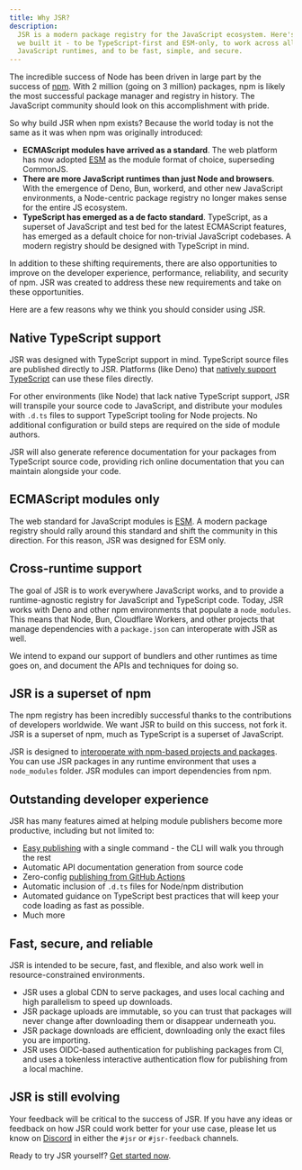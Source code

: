 ```yaml
---
title: Why JSR?
description:
  JSR is a modern package registry for the JavaScript ecosystem. Here's why
  we built it - to be TypeScript-first and ESM-only, to work across all
  JavaScript runtimes, and to be fast, simple, and secure.
---
```


The incredible success of Node has been driven in large part by the success of
[npm](https://www.npmjs.com/). With 2 million (going on 3 million) packages, npm
is likely the most successful package manager and registry in history. The
JavaScript community should look on this accomplishment with pride.

So why build JSR when npm exists? Because the world today is not the same as it
was when npm was originally introduced:

- **ECMAScript modules have arrived as a standard**. The web platform has now
  adopted
  [ESM](https://developer.mozilla.org/en-US/docs/Web/JavaScript/Guide/Modules)
  as the module format of choice, superseding CommonJS.
- **There are more JavaScript runtimes than just Node and browsers**. With the
  emergence of Deno, Bun, workerd, and other new JavaScript environments, a
  Node-centric package registry no longer makes sense for the entire JS
  ecosystem.
- **TypeScript has emerged as a de facto standard**. TypeScript, as a superset
  of JavaScript and test bed for the latest ECMAScript features, has emerged as
  a default choice for non-trivial JavaScript codebases. A modern registry
  should be designed with TypeScript in mind.

In addition to these shifting requirements, there are also opportunities to
improve on the developer experience, performance, reliability, and security of
npm. JSR was created to address these new requirements and take on these
opportunities.

Here are a few reasons why we think you should consider using JSR.

## Native TypeScript support

JSR was designed with TypeScript support in mind. TypeScript source files are
published directly to JSR. Platforms (like Deno) that
[natively support TypeScript](/docs/using-packages#native-jsr-imports) can use
these files directly.

For other environments (like Node) that lack native TypeScript support, JSR will
transpile your source code to JavaScript, and distribute your modules with
`.d.ts` files to support TypeScript tooling for Node projects. No additional
configuration or build steps are required on the side of module authors.

JSR will also generate reference documentation for your packages from TypeScript
source code, providing rich online documentation that you can maintain alongside
your code.

## ECMAScript modules only

The web standard for JavaScript modules is
[ESM](https://developer.mozilla.org/en-US/docs/Web/JavaScript/Guide/Modules). A
modern package registry should rally around this standard and shift the
community in this direction. For this reason, JSR was designed for ESM only.

## Cross-runtime support

The goal of JSR is to work everywhere JavaScript works, and to provide a
runtime-agnostic registry for JavaScript and TypeScript code. Today, JSR works
with Deno and other npm environments that populate a `node_modules`. This means
that Node, Bun, Cloudflare Workers, and other projects that manage dependencies
with a `package.json` can interoperate with JSR as well.

We intend to expand our support of bundlers and other runtimes as time goes on,
and document the APIs and techniques for doing so.

## JSR is a superset of npm

The npm registry has been incredibly successful thanks to the contributions of
developers worldwide. We want JSR to build on this success, not fork it. JSR is
a superset of npm, much as TypeScript is a superset of JavaScript.

JSR is designed to
[interoperate with npm-based projects and packages](/docs/npm-compatibility).
You can use JSR packages in any runtime environment that uses a `node_modules`
folder. JSR modules can import dependencies from npm.

## Outstanding developer experience

JSR has many features aimed at helping module publishers become more productive,
including but not limited to:

- [Easy publishing](/docs/publishing-packages) with a single command - the CLI
  will walk you through the rest
- Automatic API documentation generation from source code
- Zero-config
  [publishing from GitHub Actions](/docs/publishing-packages#publishing-from-github-actions)
- Automatic inclusion of `.d.ts` files for Node/npm distribution
- Automated guidance on TypeScript best practices that will keep your code
  loading as fast as possible.
- Much more

## Fast, secure, and reliable

JSR is intended to be secure, fast, and flexible, and also work well in
resource-constrained environments.

- JSR uses a global CDN to serve packages, and uses local caching and high
  parallelism to speed up downloads.
- JSR package uploads are immutable, so you can trust that packages will never
  change after downloading them or disappear underneath you.
- JSR package downloads are efficient, downloading only the exact files you are
  importing.
- JSR uses OIDC-based authentication for publishing packages from CI, and uses a
  tokenless interactive authentication flow for publishing from a local machine.

## JSR is still evolving

Your feedback will be critical to the success of JSR. If you have any ideas or
feedback on how JSR could work better for your use case, please let us know on
[Discord](https://discord.gg/deno) in either the `#jsr` or `#jsr-feedback`
channels.

Ready to try JSR yourself? [Get started now](/docs/introduction).
